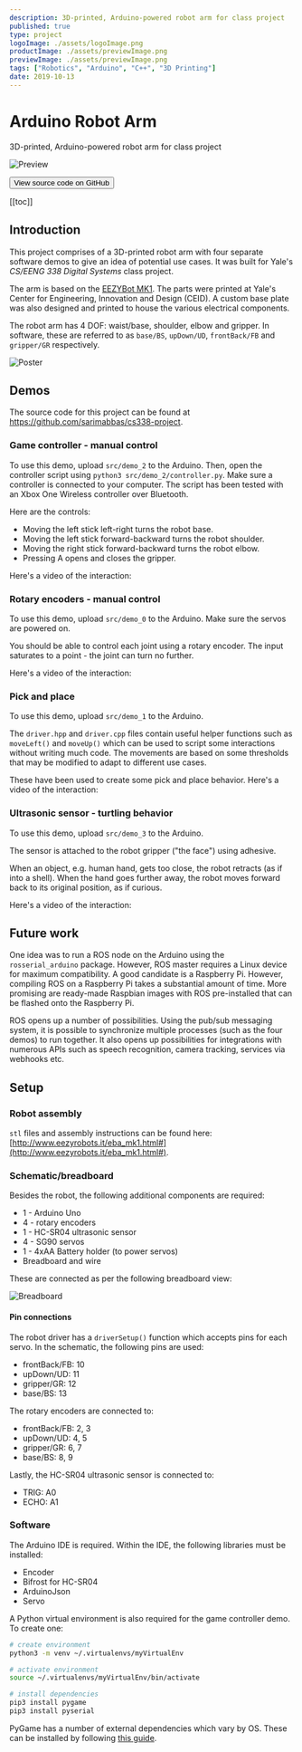 ```yaml
---
description: 3D-printed, Arduino-powered robot arm for class project
published: true
type: project
logoImage: ./assets/logoImage.png
productImage: ./assets/previewImage.png
previewImage: ./assets/previewImage.png
tags: ["Robotics", "Arduino", "C++", "3D Printing"]
date: 2019-10-13
---
```


# Arduino Robot Arm

3D-printed, Arduino-powered robot arm for class project

![Preview](./assets/previewImage.png)

<Button href="https://github.com/sarimabbas/cs338-project" external="true">View source code on GitHub</Button>

[[toc]]

## Introduction

This project comprises of a 3D-printed robot arm with four separate software demos to give an idea of potential use cases. It was built for Yale's _CS/EENG 338 Digital Systems_ class project.

The arm is based on the [EEZYBot MK1](http://www.eezyrobots.it/eba_mk1.html). The parts were printed at Yale's Center for Engineering, Innovation and Design (CEID). A custom base plate was also designed and printed to house the various electrical components.

The robot arm has 4 DOF: waist/base, shoulder, elbow and gripper. In software, these are referred to as `base/BS`, `upDown/UD`, `frontBack/FB` and `gripper/GR` respectively.

![Poster](./assets/poster.png "Poster summarizing the use cases")

## Demos

The source code for this project can be found at <https://github.com/sarimabbas/cs338-project>.

### Game controller - manual control

To use this demo, upload `src/demo_2` to the Arduino. Then, open the controller script using `python3 src/demo_2/controller.py`. Make sure a controller is connected to your computer. The script has been tested with an Xbox One Wireless controller over Bluetooth.

Here are the controls:

-   Moving the left stick left-right turns the robot base.
-   Moving the left stick forward-backward turns the robot shoulder.
-   Moving the right stick forward-backward turns the robot elbow.
-   Pressing A opens and closes the gripper.

Here's a video of the interaction:

<YouTube src="https://www.youtube.com/embed/9GZomNd3jlo"/>

### Rotary encoders - manual control

To use this demo, upload `src/demo_0` to the Arduino. Make sure the servos are powered on.

You should be able to control each joint using a rotary encoder. The input saturates to a point - the joint can turn no further.

Here's a video of the interaction:

<YouTube src="https://www.youtube.com/embed/vtAuMasHtZk"/>

### Pick and place

To use this demo, upload `src/demo_1` to the Arduino.

The `driver.hpp` and `driver.cpp` files contain useful helper functions such as `moveLeft()` and `moveUp()` which can be used to script some interactions without writing much code. The movements are based on some thresholds that may be modified to adapt to different use cases.

These have been used to create some pick and place behavior. Here's a video of the interaction:

<YouTube src="https://www.youtube.com/embed/sw9eGx-feeU"/>

### Ultrasonic sensor - turtling behavior

To use this demo, upload `src/demo_3` to the Arduino.

The sensor is attached to the robot gripper ("the face") using adhesive.

When an object, e.g. human hand, gets too close, the robot retracts (as if into a shell). When the hand goes further away, the robot moves forward back to its original position, as if curious.

Here's a video of the interaction:

<YouTube src="https://www.youtube.com/embed/myK5MGR7y6I"/>

## Future work

One idea was to run a ROS node on the Arduino using the `rosserial_arduino` package. However, ROS master requires a Linux device for maximum compatibility. A good candidate is a Raspberry Pi. However, compiling ROS on a Raspberry Pi takes a substantial amount of time. More promising are ready-made Raspbian images with ROS pre-installed that can be flashed onto the Raspberry Pi.

ROS opens up a number of possibilities. Using the pub/sub messaging system, it is possible to synchronize multiple processes (such as the four demos) to run together. It also opens up possibilities for integrations with numerous APIs such as speech recognition, camera tracking, services via webhooks etc.

## Setup

### Robot assembly

`stl` files and assembly instructions can be found here: [http://www.eezyrobots.it/eba_mk1.html#](http://www.eezyrobots.it/eba_mk1.html#).

### Schematic/breadboard

Besides the robot, the following additional components are required:

-   1 - Arduino Uno
-   4 - rotary encoders
-   1 - HC-SR04 ultrasonic sensor
-   4 - SG90 servos
-   1 - 4xAA Battery holder (to power servos)
-   Breadboard and wire

These are connected as per the following breadboard view:

![Breadboard](./assets/breadboard.png)

#### Pin connections

The robot driver has a `driverSetup()` function which accepts pins for each servo. In the schematic, the following pins are used:

-   frontBack/FB: 10
-   upDown/UD: 11
-   gripper/GR: 12
-   base/BS: 13

The rotary encoders are connected to:

-   frontBack/FB: 2, 3
-   upDown/UD: 4, 5
-   gripper/GR: 6, 7
-   base/BS: 8, 9

Lastly, the HC-SR04 ultrasonic sensor is connected to:

-   TRIG: A0
-   ECHO: A1

### Software

The Arduino IDE is required. Within the IDE, the following libraries must be installed:

-   Encoder
-   Bifrost for HC-SR04
-   ArduinoJson
-   Servo

A Python virtual environment is also required for the game controller demo. To create one:

```bash
# create environment
python3 -m venv ~/.virtualenvs/myVirtualEnv

# activate environment
source ~/.virtualenvs/myVirtualEnv/bin/activate

# install dependencies
pip3 install pygame
pip3 install pyserial
```

PyGame has a number of external dependencies which vary by OS. These can be installed by following [this guide](https://nostarch.com/download/Teach_Your_Kids_to_Code_InstallingPygame_MacLinux.pdf).
